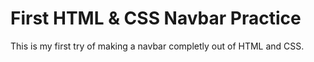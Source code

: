 # First HTML & CSS Navbar Practice

This is my first try of making a navbar completly out of HTML and CSS. 
